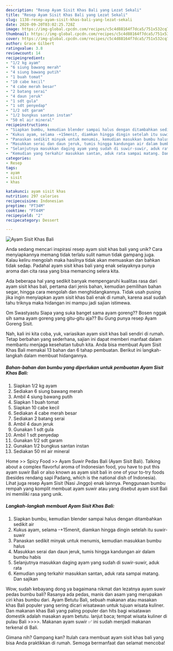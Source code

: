 ```yaml
---
description: "Resep Ayam Sisit Khas Bali yang Lezat Sekali"
title: "Resep Ayam Sisit Khas Bali yang Lezat Sekali"
slug: 1138-resep-ayam-sisit-khas-bali-yang-lezat-sekali
date: 2020-09-20T03:02:25.728Z
image: https://img-global.cpcdn.com/recipes/c5c4d88164f7dca5/751x532cq70/ayam-sisit-khas-bali-foto-resep-utama.jpg
thumbnail: https://img-global.cpcdn.com/recipes/c5c4d88164f7dca5/751x532cq70/ayam-sisit-khas-bali-foto-resep-utama.jpg
cover: https://img-global.cpcdn.com/recipes/c5c4d88164f7dca5/751x532cq70/ayam-sisit-khas-bali-foto-resep-utama.jpg
author: Grace Gilbert
ratingvalue: 3.8
reviewcount: 14
recipeingredient:
- "1/2 kg ayam"
- "6 siung bawang merah"
- "4 siung bawang putih"
- "1 buah tomat"
- "10 cabe kecil"
- "4 cabe merah besar"
- "2 batang serai"
- "4 daun jeruk"
- "1 sdt gula"
- "1 sdt penyedap"
- "1/2 sdt garam"
- "1/2 bungkus santan instan"
- "50 ml air mineral"
recipeinstructions:
- "Siapkan bumbu, kemudian blender sampai halus dengan ditambahkan sedikit air"
- "Kukus ayam, selama -+15menit, diamkan hingga dingin setelah itu suwir-suwir"
- "Panaskan sedikit minyak untuk menumis, kemudian masukkan bumbu halus"
- "Masukkan serai dan daun jeruk, tumis hingga kandungan air dalam bumbu habis"
- "Selanjutnya masukkan daging ayam yang sudah di suwir-suwir, aduk rata"
- "Kemudian yang terkahir masukkan santan, aduk rata sampai matang. Dan sajikan"
categories:
- Resep
tags:
- ayam
- sisit
- khas

katakunci: ayam sisit khas 
nutrition: 297 calories
recipecuisine: Indonesian
preptime: "PT34M"
cooktime: "PT44M"
recipeyield: "2"
recipecategory: Dessert

---
```



![Ayam Sisit Khas Bali](https://img-global.cpcdn.com/recipes/c5c4d88164f7dca5/751x532cq70/ayam-sisit-khas-bali-foto-resep-utama.jpg)

Anda sedang mencari inspirasi resep ayam sisit khas bali yang unik? Cara menyiapkannya memang tidak terlalu sulit namun tidak gampang juga. Kalau keliru mengolah maka hasilnya tidak akan memuaskan dan bahkan tidak sedap. Padahal ayam sisit khas bali yang enak selayaknya punya aroma dan cita rasa yang bisa memancing selera kita.

Ada beberapa hal yang sedikit banyak mempengaruhi kualitas rasa dari ayam sisit khas bali, pertama dari jenis bahan, kemudian pemilihan bahan segar, hingga cara mengolah dan menghidangkannya. Tidak usah pusing jika ingin menyiapkan ayam sisit khas bali enak di rumah, karena asal sudah tahu triknya maka hidangan ini mampu jadi sajian istimewa.

Om Swastyastu Siapa yang suka banget sama ayam goreng?? Bosen nggak sih sama ayam goreng yang gitu-gitu aja?? Bu Gung punya resep Ayam Goreng Sisit.


Nah, kali ini kita coba, yuk, variasikan ayam sisit khas bali sendiri di rumah. Tetap berbahan yang sederhana, sajian ini dapat memberi manfaat dalam membantu menjaga kesehatan tubuh kita. Anda bisa membuat Ayam Sisit Khas Bali memakai 13 bahan dan 6 tahap pembuatan. Berikut ini langkah-langkah dalam membuat hidangannya.

<!--inarticleads1-->

##### Bahan-bahan dan bumbu yang diperlukan untuk pembuatan Ayam Sisit Khas Bali:

1. Siapkan 1/2 kg ayam
1. Sediakan 6 siung bawang merah
1. Ambil 4 siung bawang putih
1. Siapkan 1 buah tomat
1. Siapkan 10 cabe kecil
1. Sediakan 4 cabe merah besar
1. Sediakan 2 batang serai
1. Ambil 4 daun jeruk
1. Gunakan 1 sdt gula
1. Ambil 1 sdt penyedap
1. Gunakan 1/2 sdt garam
1. Gunakan 1/2 bungkus santan instan
1. Sediakan 50 ml air mineral


Home &gt;&gt; Spicy Food &gt;&gt; Ayam Suwir Pedas Bali (Ayam Sisit Bali). Talking about a complex flavorful aroma of Indonesian food, you have to put this ayam suwir Bali or also known as ayam sisit bali in one of your to-try foods (besides rendang sapi Padang, which is the national dish of Indonesia). Lihat juga resep Ayam Sisit (Nasi Jinggo) enak lainnya. Penggunaan bumbu rempah yang komplit membuat ayam suwir atau yang disebut ayam sisit Bali ini memiliki rasa yang unik. 

<!--inarticleads2-->

##### Langkah-langkah membuat Ayam Sisit Khas Bali:

1. Siapkan bumbu, kemudian blender sampai halus dengan ditambahkan sedikit air
1. Kukus ayam, selama -+15menit, diamkan hingga dingin setelah itu suwir-suwir
1. Panaskan sedikit minyak untuk menumis, kemudian masukkan bumbu halus
1. Masukkan serai dan daun jeruk, tumis hingga kandungan air dalam bumbu habis
1. Selanjutnya masukkan daging ayam yang sudah di suwir-suwir, aduk rata
1. Kemudian yang terkahir masukkan santan, aduk rata sampai matang. Dan sajikan


Wow, sudah kebayang dong ya bagaimana nikmat dan lezatnya ayam suwir pedas bumbu bali? Rasanya ada pedas, manis dan asam yang merupakan ciri khas bumbu dari. Ayam Betutu Bali, sebuah makanan atau masakan khas Bali populer yang sering dicari wisatawan untuk tujuan wisata kuliner. Dan makanan khas Bali yang paling populer dan hits bagi wisatawan domestik adalah masakan ayam betutu. lanjut baca; tempat wisata kuliner di pulau Bali &gt;&gt;&gt;&gt;. Makanan ayam suwir ✅ ini sudah menjadi makanan terkenal di Bali. 

Gimana nih? Gampang kan? Itulah cara membuat ayam sisit khas bali yang bisa Anda praktikkan di rumah. Semoga bermanfaat dan selamat mencoba!
